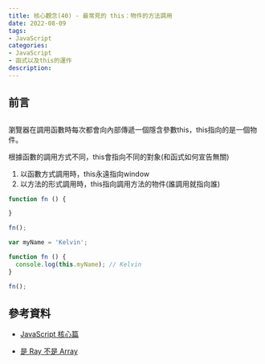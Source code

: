 ```yaml
---
title: 核心觀念(40) - 最常見的 this：物件的方法調用
date: 2022-08-09
tags:
- JavaScript
categories:
- JavaScript
- 函式以及this的運作
description:
---
```


## 前言


## 

瀏覽器在調用函數時每次都會向內部傳遞一個隱含參數this，this指向的是一個物件。

根據函數的調用方式不同，this會指向不同的對象(和函式如何宣告無關)
1. 以函數方式調用時，this永遠指向window
2. 以方法的形式調用時，this指向調用方法的物件(誰調用就指向誰)






```javascript
function fn () {

}

fn();
```


```javascript
var myName = 'Kelvin';

function fn () {
  console.log(this.myName); // Kelvin
}

fn();
```




## 參考資料
- [JavaScript 核心篇](https://www.hexschool.com/courses/js-core.html)

- [是 Ray 不是 Array](https://israynotarray.com/javascript/20201227/2207483464/)